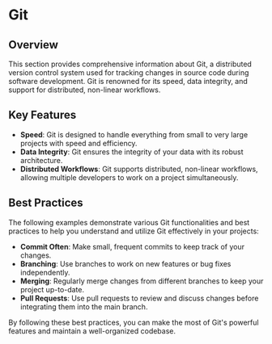 # Git

## Overview

This section provides comprehensive information about Git, a distributed version control system used for tracking changes in source code during software development. Git is renowned for its speed, data integrity, and support for distributed, non-linear workflows.

## Key Features

- **Speed**: Git is designed to handle everything from small to very large projects with speed and efficiency.
- **Data Integrity**: Git ensures the integrity of your data with its robust architecture.
- **Distributed Workflows**: Git supports distributed, non-linear workflows, allowing multiple developers to work on a project simultaneously.

## Best Practices

The following examples demonstrate various Git functionalities and best practices to help you understand and utilize Git effectively in your projects:

- **Commit Often**: Make small, frequent commits to keep track of your changes.
- **Branching**: Use branches to work on new features or bug fixes independently.
- **Merging**: Regularly merge changes from different branches to keep your project up-to-date.
- **Pull Requests**: Use pull requests to review and discuss changes before integrating them into the main branch.

By following these best practices, you can make the most of Git's powerful features and maintain a well-organized codebase.